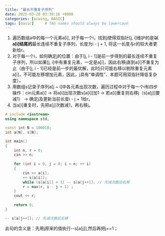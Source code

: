```yaml
---
title: "最长不重复子序列"
date: 2025-03-20 03:39:16 +0800
categories: [acwing, BASIC]
tags: [basic]     # TAG names should always be lowercase
---
```

1. 遍历数组a中的每一个元素a[i], 对于每一个i，找到j使得双指针[j, i]维护的是**以a[i]结尾的**最长连续不重复子序列，长度为i - j + 1, 将这一长度与r的较大者更新给r。
2. 对于每一个i，如何确定j的位置：由于[j, i - 1]是前一步得到的最长连续不重复子序列，所以如果[j, i]中有重复元素，一定是a[i]，因此右移j直到a[i]不重复为止（由于[j, i - 1]已经是前一步的最优解，此时j只可能右移以剔除重复元素a[i]，不可能左移增加元素，因此，j具有“单调性”、本题可用双指针降低复杂度）。
3. 用数组s记录子序列a[j ~ i]中各元素出现次数，遍历过程中对于每一个i有四步操作：cin元素a[i] -> 将a[i]出现次数s[a[i]]加1 -> 若a[i]重复则右移j（s[a[j]]要减1） -> 确定j及更新当前长度i - j + 1给r。
4. 当a[i]重复时，先把a[j]次数减1，再右移j。

```cpp
# include <iostream>
using namespace std;

const int N = 100010;
int a[N], s[N];

int main()
{
    int n, r = 0;
    cin >> n;
    
    for (int i = 0, j = 0; i < n; ++ i)
    {
        cin >> a[i];
        ++ s[a[i]];
        while (s[a[i]] > 1) -- s[a[j++]]; // 先减次数后右移
        r = max(r, i - j + 1) ;
    }
    cout << r;
    
    return 0;
}
```

```cpp
-- s[a[j++]]; // 先减次数后右移
```
此句的含义是：先用j原来的值执行--s\[a\[j]],然后再把j+=1；
